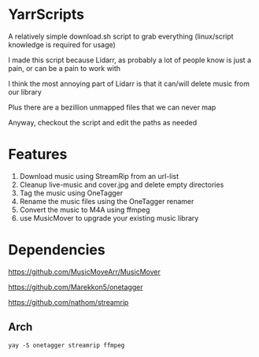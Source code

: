 # YarrScripts

A relatively simple download.sh script to grab everything (linux/script knowledge is required for usage)

I made this script because Lidarr, as probably a lot of people know is just a pain, or can be a pain to work with

I think the most annoying part of Lidarr is that it can/will delete music from our library

Plus there are a bezillion unmapped files that we can never map

Anyway, checkout the script and edit the paths as needed

# Features
1. Download music using StreamRip from an url-list
2. Cleanup live-music and cover.jpg and delete empty directories
3. Tag the music using OneTagger
4. Rename the music files using the OneTagger renamer
5. Convert the music to M4A using ffmpeg
6. use MusicMover to upgrade your existing music library

# Dependencies
https://github.com/MusicMoveArr/MusicMover

https://github.com/Marekkon5/onetagger

https://github.com/nathom/streamrip

## Arch
```
yay -S onetagger streamrip ffmpeg
```

